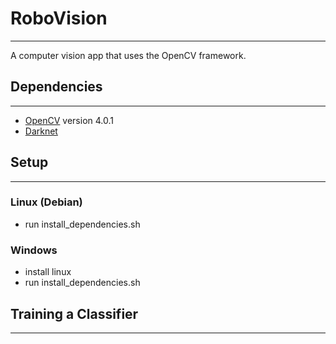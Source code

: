 # RoboVision
-------

A computer vision app that uses the OpenCV framework.

## Dependencies
------

* [OpenCV](https://github.com/opencv/opencv) version 4.0.1
* [Darknet](https://pjreddie.com/darknet/)


## Setup
------
### Linux (Debian)
* run install_dependencies.sh 

### Windows
* install linux
* run install_dependencies.sh

## Training a Classifier
------
